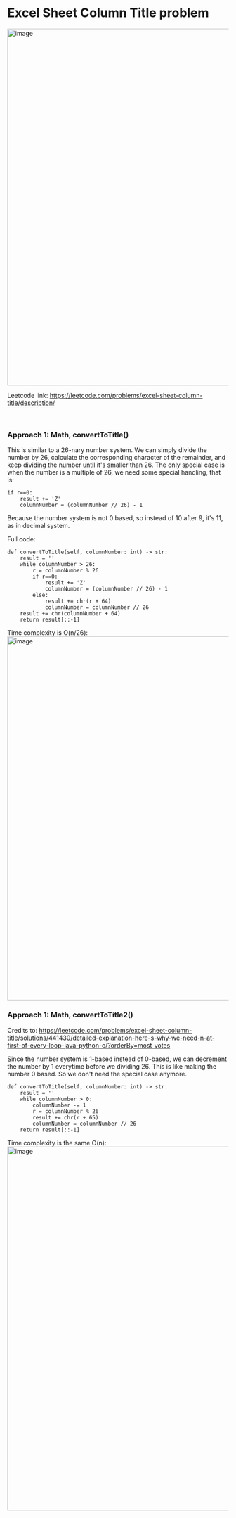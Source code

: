 # Excel Sheet Column Title problem
<img width="812" alt="image" src="https://user-images.githubusercontent.com/25105806/220211524-ecfc44b5-10dc-4693-90fe-5eaa462f9f62.png">

Leetcode link: https://leetcode.com/problems/excel-sheet-column-title/description/
 
<br />
 
### Approach 1: Math, convertToTitle()

This is similar to a 26-nary number system. We can simply divide the number by 26, calculate the corresponding character of the remainder, and keep dividing the number until it's smaller than 26. The only special case is when the number is a multiple of 26, we need some special handling, that is:

```python3
if r==0:
	result += 'Z'
	columnNumber = (columnNumber // 26) - 1 
```


Because the number system is not 0 based, so instead of 10 after 9, it's 11, as in decimal system.


Full code:
```python3
def convertToTitle(self, columnNumber: int) -> str:
	result = ''
	while columnNumber > 26:
		r = columnNumber % 26
		if r==0:
			result += 'Z'
			columnNumber = (columnNumber // 26) - 1 
		else:
			result += chr(r + 64)
			columnNumber = columnNumber // 26
	result += chr(columnNumber + 64)
	return result[::-1]
```

Time complexity is O(n/26):
<img width="828" alt="image" src="https://user-images.githubusercontent.com/25105806/220212364-0da09caf-d647-46cf-be1c-145c14776148.png">


### Approach 1: Math, convertToTitle2()

Credits to: https://leetcode.com/problems/excel-sheet-column-title/solutions/441430/detailed-explanation-here-s-why-we-need-n-at-first-of-every-loop-java-python-c/?orderBy=most_votes


Since the number system is 1-based instead of 0-based, we can decrement the number by 1 everytime before we dividing 26. This is like making the number 0 based. So we don't need the special case anymore.

```python3
def convertToTitle(self, columnNumber: int) -> str:
	result = ''
	while columnNumber > 0:
		columnNumber -= 1
		r = columnNumber % 26
		result += chr(r + 65)
		columnNumber = columnNumber // 26
	return result[::-1]
```

Time complexity is the same O(n):
<img width="828" alt="image" src="https://user-images.githubusercontent.com/25105806/220212859-4eab7cca-d349-424e-a65c-4c9b8b4e8be6.png">

